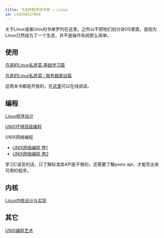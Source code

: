 ```yaml
---
title: 飞龙的程序员书单 – Linux
id: csdn50527094
---
```


关于Linux或者Unix的书单罗列在这里。之所以不把他们划分进OS里面，是因为Linux已然成为了一个生态，并不是操作系统那么简单。

## 使用

[鸟哥的Linux私房菜.基础学习篇](http://book.douban.com/subject/4889838/)

[鸟哥的Linux私房菜 : 服务器架设篇](http://book.douban.com/subject/10794788/)

这两本书都是开放的，在[这里](http://vbird.dic.ksu.edu.tw/)可以在线阅读。

## 编程

[Linux程序设计](http://book.douban.com/subject/4831448/)

[UNIX环境高级编程](http://book.douban.com/subject/25900403/)

UNIX网络编程

*   [UNIX网络编程 卷1](http://book.douban.com/subject/4859464/)
*   [UNIX网络编程 卷2](http://book.douban.com/subject/4886882/)

学习C语言的话，只了解标准库API是不够的，还需要了解posix api，才能写出来可用的程序。

## 内核

[Linux内核设计与实现](http://book.douban.com/subject/6097773/)

## 其它

[UNIX编程艺术](http://book.douban.com/subject/5387401/)